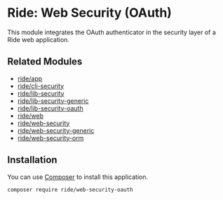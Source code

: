 # Ride: Web Security (OAuth)

This module integrates the OAuth authenticator in the security layer of a Ride web application.

## Related Modules 

- [ride/app](https://github.com/all-ride/ride-app)
- [ride/cli-security](https://github.com/all-ride/ride-cli-security)
- [ride/lib-security](https://github.com/all-ride/ride-lib-security)
- [ride/lib-security-generic](https://github.com/all-ride/ride-lib-security-generic)
- [ride/lib-security-oauth](https://github.com/all-ride/ride-lib-security-oauth)
- [ride/web](https://github.com/all-ride/ride-web)
- [ride/web-security](https://github.com/all-ride/ride-web-security)
- [ride/web-security-generic](https://github.com/all-ride/ride-web-security-generic)
- [ride/web-security-orm](https://github.com/all-ride/ride-web-security-orm)

## Installation

You can use [Composer](http://getcomposer.org) to install this application.

```
composer require ride/web-security-oauth
```
